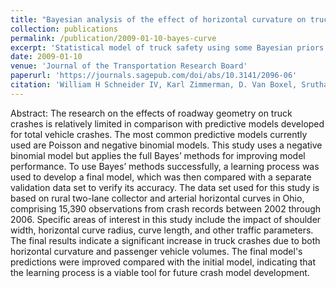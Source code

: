 ```yaml
---
title: "Bayesian analysis of the effect of horizontal curvature on truck crashes using training and validation data sets"
collection: publications
permalink: /publication/2009-01-10-bayes-curve
excerpt: 'Statistical model of truck safety using some Bayesian priors'
date: 2009-01-10
venue: 'Journal of the Transportation Research Board'
paperurl: 'https://journals.sagepub.com/doi/abs/10.3141/2096-06'
citation: 'William H Schneider IV, Karl Zimmerman, D. Van Boxel, Srutha Vavilikolanu (2009). &quot;Bayesian analysis of the effect of horizontal curvature on truck crashes using training and validation data sets&quot; <i>Journal of the Transportation Research Board</i>.'
---
```


Abstract: The research on the effects of roadway geometry on truck crashes is relatively limited in comparison with predictive models developed for total vehicle crashes. The most common predictive models currently used are Poisson and negative binomial models. This study uses a negative binomial model but applies the full Bayes’ methods for improving model performance. To use Bayes’ methods successfully, a learning process was used to develop a final model, which was then compared with a separate validation data set to verify its accuracy. The data set used for this study is based on rural two-lane collector and arterial horizontal curves in Ohio, comprising 15,390 observations from crash records between 2002 through 2006. Specific areas of interest in this study include the impact of shoulder width, horizontal curve radius, curve length, and other traffic parameters. The final results indicate a significant increase in truck crashes due to both horizontal curvature and passenger vehicle volumes. The final model's predictions were improved compared with the initial model, indicating that the learning process is a viable tool for future crash model development.

